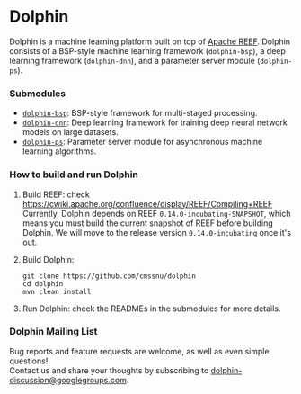 Dolphin
=======

Dolphin is a machine learning platform built on top of [Apache REEF](http://reef.incubator.apache.org/). Dolphin consists of a BSP-style machine learning framework (`dolphin-bsp`), a deep learning framework (`dolphin-dnn`), and a parameter server module (`dolphin-ps`).

### Submodules

* [`dolphin-bsp`](dolphin-bsp/README.md): BSP-style framework for multi-staged processing.
* [`dolphin-dnn`](dolphin-dnn/README.md): Deep learning framework for training deep neural network models on large datasets.
* [`dolphin-ps`](dolphin-ps/README.md): Parameter server module for asynchronous machine learning algorithms.

### How to build and run Dolphin

1. Build REEF: check https://cwiki.apache.org/confluence/display/REEF/Compiling+REEF
  Currently, Dolphin depends on REEF `0.14.0-incubating-SNAPSHOT`, which means you must build the current snapshot of REEF before building Dolphin. We will move to the release version `0.14.0-incubating` once it's out.

2. Build Dolphin:
    ```
    git clone https://github.com/cmssnu/dolphin
    cd dolphin
    mvn clean install
    ```


3. Run Dolphin: check the READMEs in the submodules for more details.

### Dolphin Mailing List
Bug reports and feature requests are welcome, as well as even simple questions!  
Contact us and share your thoughts by subscribing to dolphin-discussion@googlegroups.com.
